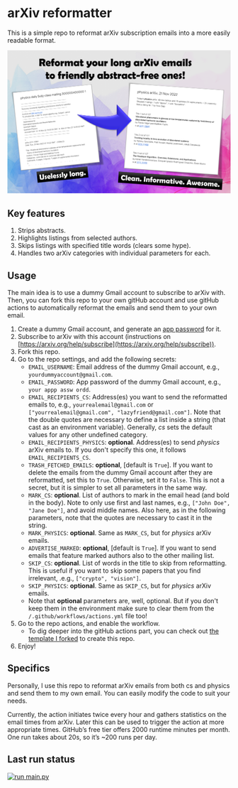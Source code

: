 # arXiv reformatter

This is a simple repo to reformat arXiv subscription emails into a more easily readable format.

![Usage examples](arxiv_reformatter.png)


## Key features
1. Strips abstracts.
2. Highlights listings from selected authors.
3. Skips listings with specified title words (clears some hype).
4. Handles two arXiv categories with individual parameters for each.


## Usage
The main idea is to use a dummy Gmail account to subscribe to arXiv with.
Then, you can fork this repo to your own gitHub account and use gitHub actions to automatically reformat the emails 
and send them to your own email.

1. Create a dummy Gmail account, and generate an [app password](https://support.google.com/accounts/answer/185833?hl=en)
   for it.
2. Subscribe to arXiv with this account (instructions on 
   [https://arxiv.org/help/subscribe](https://arxiv.org/help/subscribe)).
3. Fork this repo.
4. Go to the repo settings, and add the following secrets:
    - `EMAIL_USERNAME`: Email address of the dummy Gmail account, e.g., `yourdummyaccount@gmail.com`.
    - `EMAIL_PASSWORD`: App password of the dummy Gmail account, e.g., `your appp assw ordd`.
    - `EMAIL_RECIPIENTS_CS`: Address(es) you want to send the reformatted emails to, e.g.,
      `yourrealemail@gmail.com` or `["yourrealemail@gmail.com", "lazyfriend@gmail.com"]`.
      Note that the double quotes are necessary to define a list inside a string (that cast as an environment variable).
      Generally, *cs* sets the default values for any other undefined category.
    - `EMAIL_RECIPIENTS_PHYSICS`: **optional**. Address(es) to send *physics* arXiv emails to. If you don't specify
      this one, it follows `EMAIL_RECIPIENTS_CS`.
    - `TRASH_FETCHED_EMAILS`: **optional**, [default is `True`]. If you want to delete the emails from the dummy Gmail
      account after they are reformatted, set this to `True`. Otherwise, set it to `False`.
      This is not a secret, but it is simpler to set all parameters in the same way.
    - `MARK_CS`: **optional**. List of authors to mark in the email head (and bold in the body). Note to only use
      first and last names, e.g., `["John Doe", "Jane Doe"]`, and avoid middle names.
      Also here, as in the following parameters, note that the quotes are necessary to cast it in the string.
    - `MARK_PHYSICS`: **optional**. Same as `MARK_CS`, but for *physics* arXiv emails.
    - `ADVERTISE_MARKED`: **optional**, [default is `True`]. If you want to send emails that feature marked authors 
       also to the other mailing list.
    - `SKIP_CS`: **optional**. List of words in the title to skip from reformatting. This is useful if you want
      to skip some papers that you find irrelevant, .e.g., `["crypto", "vision"]`.
    - `SKIP_PHYSICS`: **optional**. Same as `SKIP_CS`, but for *physics* arXiv emails.
	- Note that **optional** parameters are, well, optional. But if you don't keep them in the environment make sure to
	  clear them from the `/.github/workflows/actions.yml` file too!
5. Go to the repo actions, and enable the workflow.
    - To dig deeper into the gitHub actions part, you can check out 
      [the template I forked](https://gitHub.com/patrickloeber/python-gitHub-action-template) to create this repo.
6. Enjoy!


## Specifics
Personally, I use this repo to reformat arXiv emails from both cs and physics and send them to my own email.
You can easily modify the code to suit your needs.

Currently, the action initiates twice every hour and gathers statistics on the email times from arXiv.
Later this can be used to trigger the action at more appropriate times.
GitHub’s free tier offers 2000 runtime minutes per month. One run takes about 20s, so it’s ~200 runs per day.

## Last run status
[![run main.py](https://github.com/galNess/arxiv-reformatter/actions/workflows/actions.yml/badge.svg)](https://github.com/galNess/arxiv-reformatter/actions/workflows/actions.yml)
